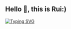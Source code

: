 ## Hello 👋, this is Rui:) 

[![Typing SVG](https://readme-typing-svg.demolab.com?font=Fira+Code&pause=1000&color=A7FF8E&width=435&lines=Balance+%E2%86%92+Building+cross-platform+%26+container-friendly+apps;Feral+%E2%86%92+Building+fancy+UIs+with+modern+packages+and+frameworks.;Guardian+%E2%86%92+Calm+learner+across+different+domains;Restoration+%E2%86%92+Confident+in+debugging+%26+recovery)](https://git.io/typing-svg)



<!--
**ruis0ng/ruiS0ng** is a ✨ _special_ ✨ repository because its `README.md` (this file) appears on your GitHub profile.

Here are some ideas to get you started:

- 🔭 I’m currently working on ...
- 🌱 I’m currently learning ...
- 👯 I’m looking to collaborate on ...
- 🤔 I’m looking for help with ...
- 💬 Ask me about ...
- 📫 How to reach me: ...
- 😄 Pronouns: ...
- ⚡ Fun fact: ...
-->
